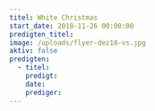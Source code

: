 ```yaml
---
titel: White Christmas
start_date: 2018-11-26 00:00:00
predigten_titel:
image: /uploads/flyer-dez18-vs.jpg
aktiv: false
predigten:
  - titel:
    predigt:
    date:
    prediger:
---
```


